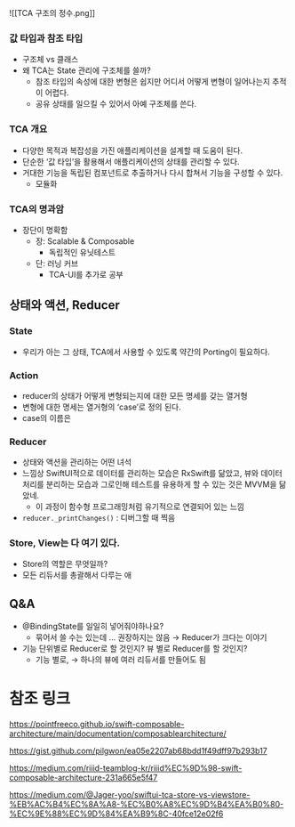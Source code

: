 
![[TCA 구조의 정수.png]]
### 값 타입과 참조 타입

- 구조체 vs 클래스
- 왜 TCA는 State 관리에 구조체를 쓸까?
    - 참조 타입의 속성에 대한 변형은 쉽지만 어디서 어떻게 변형이 일어나는지 추적이 어렵다.
    - 공유 상태를 일으킬 수 있어서 아예 구조체를 쓴다.

### TCA 개요

- 다양한 목적과 복잡성을 가진 애플리케이션을 설계할 때 도움이 된다.
- 단순한 ‘값 타입’을 활용해서 애플리케이션의 상태를 관리할 수 있다.
- 거대한 기능을 독립된 컴포넌트로 추출하거나 다시 합쳐서 기능을 구성할 수 있다.
    - 모듈화

### TCA의 명과암

- 장단이 명확함
    - 장: Scalable & Composable
        - 독립적인 유닛테스트
    - 단: 러닝 커브
        - TCA-UI를 추가로 공부

## 상태와 액션, Reducer

### State

- 우리가 아는 그 상태, TCA에서 사용할 수 있도록 약간의 Porting이 필요하다.

### Action

- reducer의 상태가 어떻게 변형되는지에 대한 모든 명세를 갖는 열거형
- 변형에 대한 명세는 열거형의 ‘case’로 정의 된다.
- case의 이름은

### Reducer

- 상태와 액션을 관리하는 어떤 녀석
- 느낌상 SwiftUI적으로 데이터를 관리하는 모습은 RxSwift를 닮았고, 뷰와 데이터처리를 분리하는 모습과 그로인해 테스트를 유용하게 할 수 있는 것은 MVVM을 닮았네.
    - 이 과정이 함수형 프로그래밍처럼 유기적으로 연결되어 있는 느낌
- `reducer._printChanges()` : 디버그할 때 찍음

### Store, View는 다 여기 있다.
- Store의 역할은 무엇일까?
- 모든 리듀서를 총괄해서 다루는 애

## Q&A
- @BindingState를 일일히 넣어줘야하나요?
    - 묶어서 쓸 수는 있는데 … 권장하지는 않음 → Reducer가 크다는 이야기
- 기능 단위별로 Reducer로 할 것인지? 뷰 별로 Reducer를 할 것인지?
    - 기능 별로, → 하나의 뷰에 여러 리듀서를 만들어도 됨

# 참조 링크

https://pointfreeco.github.io/swift-composable-architecture/main/documentation/composablearchitecture/

https://gist.github.com/pilgwon/ea05e2207ab68bdd1f49dff97b293b17

https://medium.com/riiid-teamblog-kr/riiid%EC%9D%98-swift-composable-architecture-231a665e5f47

https://medium.com/@Jager-yoo/swiftui-tca-store-vs-viewstore-%EB%AC%B4%EC%8A%A8-%EC%B0%A8%EC%9D%B4%EA%B0%80-%EC%9E%88%EC%9D%84%EA%B9%8C-40fce12e02f6